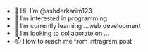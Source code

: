 - 👋 Hi, I’m @ashderkarim123
- 👀 I’m interested in programming
- 🌱 I’m currently learning ...web development
- 💞️ I’m looking to collaborate on ...
- 📫 How to reach me from intragram post

<!---
shderkarim123/shderkarim123 is a ✨ special ✨ repository because its `README.md` (this file) appears on your GitHub profile.
You can click the Preview link to take a look at your changes.
--->
